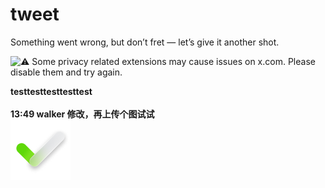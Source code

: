 # tweet

Something went wrong, but don’t fret — let’s give it another shot.

![⚠️](https://abs-0.twimg.com/emoji/v2/svg/26a0.svg) Some privacy related extensions may cause issues on x.com. Please disable them and try again.

**testtesttesttesttest**\
\
**13:49 walker 修改，再上传个图试试**\
![](../.gitbook/assets/notification-success-light.png)



